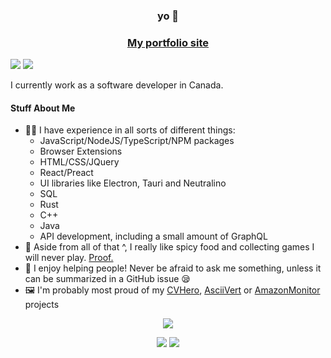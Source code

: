 <div align="center">
  <h3>yo 🐎</h3>
  <h3><a href="http://spikehd.github.io/">My portfolio site</a></h3>
</div>

<img src="https://badges.pufler.dev/years/SpikeHD" /> <img src="https://badges.pufler.dev/visits/SpikeHD/SpikeHD" />

<p>
  I currently work as a software developer in Canada.
</p>

<h4>Stuff About Me</h4>
<ul>
  <li>👨‍💻 I have experience in all sorts of different things:
    <ul>
      <li>JavaScript/NodeJS/TypeScript/NPM packages</li>
      <li>Browser Extensions</li>
      <li>HTML/CSS/JQuery</li>
      <li>React/Preact</li>
      <li>UI libraries like Electron, Tauri and Neutralino</li>
      <li>SQL</li>
      <li>Rust</li>
      <li>C++</li>
      <li>Java</li>
      <li>API development, including a small amount of GraphQL</li>
    </ul>
  </li>
  <li>🍲 Aside from all of that ^, I really like spicy food and collecting games I will never play. <a href="https://steamdb.info/calculator/76561198106696130/?cc=ca">Proof.</a></li>
  <li>💙 I enjoy helping people! Never be afraid to ask me something, unless it can be summarized in a GitHub issue 😪</li>
  <li>🖼️ I'm probably most proud of my <a href="https://github.com/SpikeHD/CVHero">CVHero</a>, <a href="https://github.com/SpikeHD/AsciiVert">AsciiVert</a> or <a href="https://github.com/SpikeHD/AmazonMonitor">AmazonMonitor</a> projects</li>
</ul>

<div align="center">
  
  ![](http://github-profile-summary-cards.vercel.app/api/cards/profile-details?username=SpikeHD&theme=nord_dark)
  
  ![](http://github-profile-summary-cards.vercel.app/api/cards/repos-per-language?username=SpikeHD&theme=nord_dark)
  ![](http://github-profile-summary-cards.vercel.app/api/cards/stats?username=spikehd&theme=nord_dark) 
</div>

